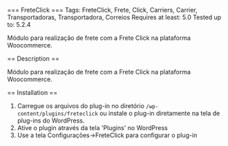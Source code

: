 === FreteClick ===
Tags: FreteClick, Frete, Click, Carriers, Carrier, Transportadoras, Transportadora, Correios
Requires at least: 5.0
Tested up to: 5.2.4

Módulo para realização de frete com a Frete Click na plataforma Woocommerce.

== Description ==

Módulo para realização de frete com a Frete Click na plataforma Woocommerce.

== Installation ==

1. Carregue os arquivos do plug-in no diretório `/wp-content/plugins/freteclick` ou instale o plug-in diretamente na tela de plug-ins do WordPress.
2. Ative o plugin através da tela 'Plugins' no WordPress
3. Use a tela Configurações->FreteClick para configurar o plug-in